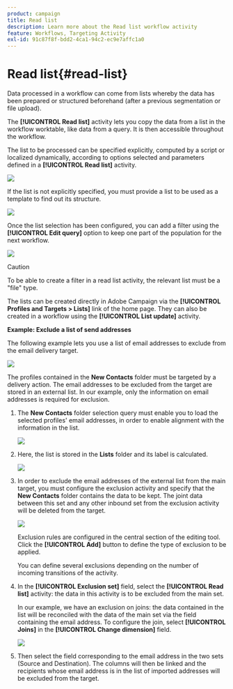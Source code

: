 ```yaml
---
product: campaign
title: Read list
description: Learn more about the Read list workflow activity
feature: Workflows, Targeting Activity
exl-id: 91c87f8f-bdd2-4ca1-94c2-ec9e7affc1a0
---
```

# Read list{#read-list}

Data processed in a workflow can come from lists whereby the data has been prepared or structured beforehand (after a previous segmentation or file upload).

The **[!UICONTROL Read list]** activity lets you copy the data from a list in the workflow worktable, like data from a query. It is then accessible throughout the workflow.

The list to be processed can be specified explicitly, computed by a script or localized dynamically, according to options selected and parameters defined in a **[!UICONTROL Read list]** activity.

![](assets/list_edit_select_option_01.png)

If the list is not explicitly specified, you must provide a list to be used as a template to find out its structure.

![](assets/s_advuser_list_template_select.png)

Once the list selection has been configured, you can add a filter using the **[!UICONTROL Edit query]** option to keep one part of the population for the next workflow.

![](assets/wf_readlist_1.png)

>[!CAUTION]
>
>To be able to create a filter in a read list activity, the relevant list must be a "file" type.

The lists can be created directly in Adobe Campaign via the **[!UICONTROL Profiles and Targets > Lists]** link of the home page. They can also be created in a workflow using the **[!UICONTROL List update]** activity.

**Example: Exclude a list of send addresses**

The following example lets you use a list of email addresses to exclude from the email delivery target. 

![](assets/s_advuser_list_read_sample_1.png)

The profiles contained in the **New Contacts** folder must be targeted by a delivery action. The email addresses to be excluded from the target are stored in an external list. In our example, only the information on email addresses is required for exclusion.

1. The **New Contacts** folder selection query must enable you to load the selected profiles' email addresses, in order to enable alignment with the information in the list.

   ![](assets/s_advuser_list_read_sample_0.png)

1. Here, the list is stored in the **Lists** folder and its label is calculated.

   ![](assets/s_advuser_list_read_sample_2.png)

1. In order to exclude the email addresses of the external list from the main target, you must configure the exclusion activity and specify that the **New Contacts** folder contains the data to be kept. The joint data between this set and any other inbound set from the exclusion activity will be deleted from the target.

   ![](assets/s_advuser_list_read_sample_3.png)

   Exclusion rules are configured in the central section of the editing tool. Click the **[!UICONTROL Add]** button to define the type of exclusion to be applied.

   You can define several exclusions depending on the number of incoming transitions of the activity.

1. In the **[!UICONTROL Exclusion set]** field, select the **[!UICONTROL Read list]** activity: the data in this activity is to be excluded from the main set.

   In our example, we have an exclusion on joins: the data contained in the list will be reconciled with the data of the main set via the field containing the email address. To configure the join, select **[!UICONTROL Joins]** in the **[!UICONTROL Change dimension]** field.

   ![](assets/s_advuser_list_read_sample_4.png)

1. Then select the field corresponding to the email address in the two sets (Source and Destination). The columns will then be linked and the recipients whose email address is in the list of imported addresses will be excluded from the target.
